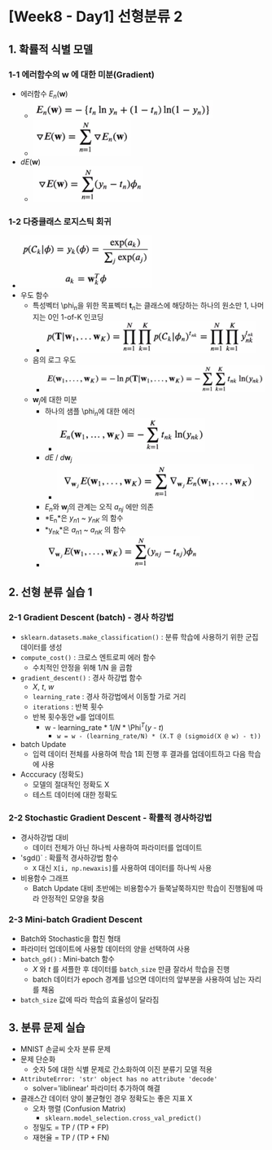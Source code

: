 # [Week8 - Day1] 선형분류 2

## 1. 확률적 식별 모델
### 1-1 에러함수의 **w** 에 대한 미분(Gradient)
  - 에러함수 *E*<sub>*n*</sub>(**w**)
    - ![image](image/1.png)
    - ![image](image/3.png)
  - *dE*(**w**)
    - ![image](image/2.png)

### 1-2 다중클래스 로지스틱 회귀
  - ![image](image/4.png)
  - 우도 함수
    - 특성벡터 \phi<sub>*n*</sub>을 위한 목표벡터 **t**<sub>*n*</sub>는 클래스에 해당하는 하나의 원소만 1, 나머지는 0인 1-of-K 인코딩
      - ![image](image/5.png)
    - 음의 로그 우도
      - ![image](image/6.png)
    - **w**<sub>*j*</sub>에 대한 미분
      - 하나의 샘플 \phi<sub>*n*</sub>에 대한 에러
        - ![image](image/7.png)
      - *dE* / *d***w**<sub>*j*</sub>
        - ![image](image/8.png)
      - *E*<sub>*n*</sub>와 **w**<sub>*j*</sub>의 관계는 오직 *a<sub>nj</sub>* 에만 의존
      - *E<sub>n</sub>*은 *y*<sub>*n*1</sub> ~ *y*<sub>*nK*</sub> 의 함수
      - *y<sub>nk</sub>*은 *a*<sub>*n*1</sub> ~ *a*<sub>*nK*</sub> 의 함수
      - ![image](image/9.png)

## 2. 선형 분류 실습 1
### 2-1 Gradient Descent (batch) - 경사 하강법
  - `sklearn.datasets.make_classification()` : 분류 학습에 사용하기 위한 군집 데이터를 생성
  - `compute_cost()` : 크로스 엔트로피 에러 함수
    - 수치적인 안정을 위해 1/N 을 곱함
  - `gradient_descent()` : 경사 하강법 함수
    - *X*, *t*, *w*
    - `learning_rate` : 경사 하강법에서 이동할 가로 거리
    - `iterations` : 반복 횟수
    - 반복 횟수동안 `w`를 업데이트
      - w - learning_rate * 1/*N* * \Phi<sup>*T*</sup>(*y* - *t*)
        - `w = w - (learning_rate/N) * (X.T @ (sigmoid(X @ w) - t))`
  - batch Update
    - 입력 데이터 전체를 사용하여 학습 1회 진행 후 결과를 업데이트하고 다음 학습에 사용
  - Acccuracy (정확도)
    - 모델의 절대적인 정확도 X
    - 테스트 데이터에 대한 정확도

### 2-2 Stochastic Gradient Descent - 확률적 경사하강법
  - 경사하강법 대비
    - 데이터 전체가 아닌 하나씩 사용하여 파라미터를 업데이트
  - 'sgd()` : 확률적 경사하강법 함수
    - `X` 대신 `X[i, np.newaxis]`를 사용하여 데이터를 하나씩 사용
  - 비용함수 그래프
    - Batch Update 대비 초반에는 비용함수가 들쭉날쭉하지만 학습이 진행됨에 따라 안정적인 모양을 찾음

### 2-3 Mini-batch Gradient Descent
  - Batch와 Stochastic을 합친 형태
  - 파라미터 업데이트에 사용할 데이터의 양을 선택하여 사용
  - `batch_gd()` : Mini-batch 함수
    - *X* 와 *t* 를 셔플한 후 데이터를 `batch_size` 만큼 잘라서 학습을 진행
    - batch 데이터가 epoch 경계를 넘으면 데이터의 앞부분을 사용하여 남는 자리를 채움
  - `batch_size` 값에 따라 학습의 효율성이 달라짐

## 3. 분류 문제 실습
  - MNIST 손글씨 숫자 분류 문제
  - 문제 단순화
    - 숫자 5에 대한 식별 문제로 간소화하여 이진 분류기 모델 적용
  - `AttributeError: 'str' object has no attribute 'decode'` 
    - solver='liblinear' 파라미터 추가하여 해결
  - 클래스간 데이터 양이 불균형인 경우 정확도는 좋은 지표 X
    - 오차 행렬 (Confusion Matrix)
      - `sklearn.model_selection.cross_val_predict()`
    - 정밀도 = TP / (TP + FP)
    - 재현율 = TP / (TP + FN)
    